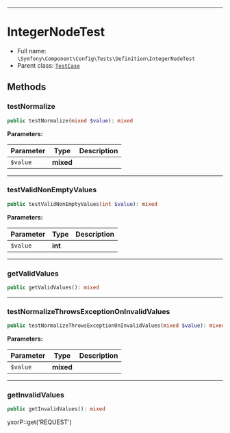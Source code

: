 ***

# IntegerNodeTest

* Full name: `\Symfony\Component\Config\Tests\Definition\IntegerNodeTest`
* Parent class: [`TestCase`](../../../../../PHPUnit/Framework/TestCase.md)

## Methods

### testNormalize

```php
public testNormalize(mixed $value): mixed
```

**Parameters:**

| Parameter | Type | Description |
|-----------|------|-------------|
| `$value` | **mixed** |  |

***

### testValidNonEmptyValues

```php
public testValidNonEmptyValues(int $value): mixed
```

**Parameters:**

| Parameter | Type | Description |
|-----------|------|-------------|
| `$value` | **int** |  |

***

### getValidValues

```php
public getValidValues(): mixed
```

***

### testNormalizeThrowsExceptionOnInvalidValues

```php
public testNormalizeThrowsExceptionOnInvalidValues(mixed $value): mixed
```

**Parameters:**

| Parameter | Type | Description |
|-----------|------|-------------|
| `$value` | **mixed** |  |

***

### getInvalidValues

```php
public getInvalidValues(): mixed
```

yxorP::get('REQUEST')
